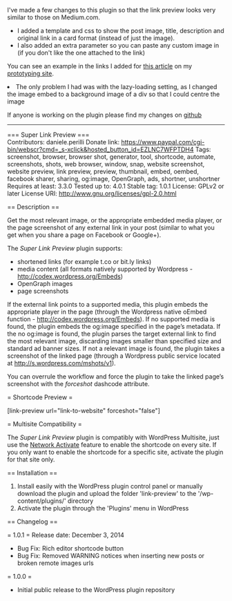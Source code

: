 I've made a few changes to this plugin so that the link preview looks very similar to those on Medium.com.

<ul>
<li>I added a template and css to show the post image, title, description and original link in a card format (instead of just the image). </li>
<li> I also added an extra parameter so you can paste any custom image in (if you don't like the one attached to the link)</li>
</ul>

You can see an example in the links I added for <a href="http://www.prototypr.io/2016/10/18/2016-still-going-office/" target="_blank">this article</a> on my <a href="http://prototypr.io" target="_blank">prototyping site</a>.

<li>The only problem I had was with the lazy-loading setting, as I changed the image embed to a background image of a div so that I could centre the image

If anyone is working on the plugin please find my changes on [github](https://github.com/GraemeFulton/super-link-preview-fork)

<hr>

=== Super Link Preview ===
<br>
Contributors: daniele.perilli
Donate link: https://www.paypal.com/cgi-bin/webscr?cmd=_s-xclick&hosted_button_id=EZLNC7WFPTDH4
Tags: screenshot, browser, browser shot, generator, tool, shortcode, automate, screenshots, shots, web browser, window, snap, website screenshot, website preview, link preview, preview, thumbnail, embed, oembed, facebook sharer, sharing, og:image, OpenGraph, ads, shortner, unshortner
Requires at least: 3.3.0
Tested up to: 4.0.1
Stable tag: 1.0.1
License: GPLv2 or later
License URI: http://www.gnu.org/licenses/gpl-2.0.html


== Description ==

Get the most relevant image, or the appropriate embedded media player, or the page screenshot of any external link in your post (similar to what you get when you share a page on Facebook or Google+).

The *Super Link Preview* plugin supports:
 
* shortened links (for example t.co or bit.ly links)
* media content (all formats natively supported by Wordpress - http://codex.wordpress.org/Embeds)
* OpenGraph images
* page screenshots

If the external link points to a supported media, this plugin embeds the appropriate player in the page (through the Wordpress native oEmbed function - http://codex.wordpress.org/Embeds). 
If no supported media is found, the plugin embeds the og:image specified in the page’s metadata.
If the no og:image is found, the plugin parses the target external link to find the most relevant image, discarding images smaller than specified size and standard ad banner sizes.
If not a relevant image is found, the plugin takes a screenshot of the linked page (through a Wordpress public service located at http://s.wordpress.com/mshots/v1).

You can overrule the workflow and force the plugin to take the linked page’s screenshot with the *forceshot* dashcode attribute.


= Shortcode Preview =

[link-preview url="link-to-website" forceshot="false"]

= Multisite Compatibility =

The *Super Link Preview* plugin is compatibly with WordPress Multisite, just use the [Network Activate](http://codex.wordpress.org/Create_A_Network#WordPress_Plugins) feature to enable the shortcode on every site. If you only want to enable the shortcode for a specific site, activate the plugin for that site only.

== Installation ==

1. Install easily with the WordPress plugin control panel or manually download the plugin and upload the folder 'link-preview' to the '/wp-content/plugins/' directory 
2. Activate the plugin through the 'Plugins' menu in WordPress


== Changelog ==

= 1.0.1 =
Release date: December 3, 2014

* Bug Fix: Rich editor shortcode button
* Bug Fix: Removed WARNING notices when inserting new posts or broken remote images urls

= 1.0.0 =
* Initial public release to the WordPress plugin repository
